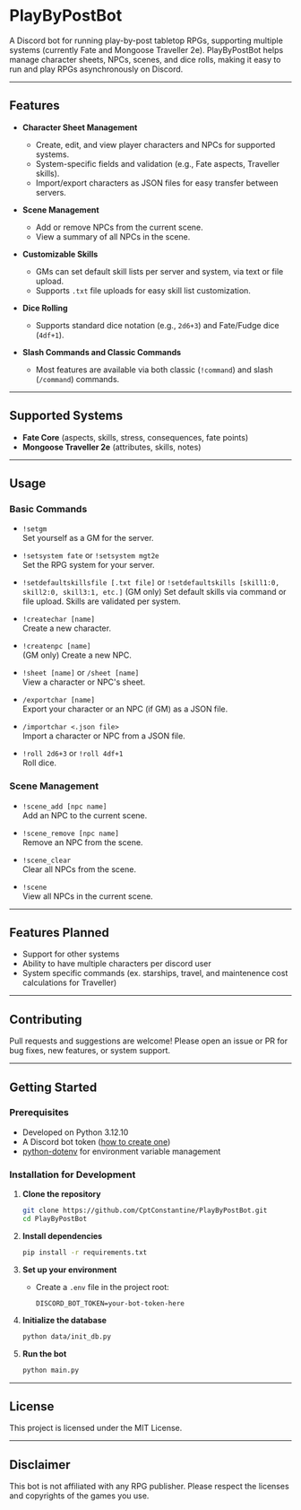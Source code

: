 # PlayByPostBot

A Discord bot for running play-by-post tabletop RPGs, supporting multiple systems (currently Fate and Mongoose Traveller 2e). PlayByPostBot helps manage character sheets, NPCs, scenes, and dice rolls, making it easy to run and play RPGs asynchronously on Discord.

---

## Features

- **Character Sheet Management**  
  - Create, edit, and view player characters and NPCs for supported systems.
  - System-specific fields and validation (e.g., Fate aspects, Traveller skills).
  - Import/export characters as JSON files for easy transfer between servers.

- **Scene Management**  
  - Add or remove NPCs from the current scene.
  - View a summary of all NPCs in the scene.

- **Customizable Skills**  
  - GMs can set default skill lists per server and system, via text or file upload.
  - Supports `.txt` file uploads for easy skill list customization.

- **Dice Rolling**  
  - Supports standard dice notation (e.g., `2d6+3`) and Fate/Fudge dice (`4df+1`).

- **Slash Commands and Classic Commands**  
  - Most features are available via both classic (`!command`) and slash (`/command`) commands.

---

## Supported Systems

- **Fate Core** (aspects, skills, stress, consequences, fate points)
- **Mongoose Traveller 2e** (attributes, skills, notes)

---

## Usage

### Basic Commands

- `!setgm`  
  Set yourself as a GM for the server.

- `!setsystem fate` or `!setsystem mgt2e`  
  Set the RPG system for your server.
  
- `!setdefaultskillsfile [.txt file]` or `!setdefaultskills [skill1:0, skill2:0, skill3:1, etc.]`
  (GM only) Set default skills via command or file upload. Skills are validated per system.

- `!createchar [name]`  
  Create a new character.

- `!createnpc [name]`  
  (GM only) Create a new NPC.

- `!sheet [name]` or `/sheet [name]`  
  View a character or NPC's sheet.

- `/exportchar [name]`  
  Export your character or an NPC (if GM) as a JSON file.

- `/importchar <.json file>`  
  Import a character or NPC from a JSON file.

- `!roll 2d6+3` or `!roll 4df+1`  
  Roll dice.

### Scene Management

- `!scene_add [npc name]`  
  Add an NPC to the current scene.

- `!scene_remove [npc name]`  
  Remove an NPC from the scene.

- `!scene_clear`  
  Clear all NPCs from the scene.

- `!scene`  
  View all NPCs in the current scene.

---

## Features Planned

- Support for other systems
- Ability to have multiple characters per discord user
- System specific commands (ex. starships, travel, and maintenence cost calculations for Traveller)

---

## Contributing

Pull requests and suggestions are welcome! Please open an issue or PR for bug fixes, new features, or system support.

---

## Getting Started

### Prerequisites

- Developed on Python 3.12.10
- A Discord bot token ([how to create one](https://discord.com/developers/applications))
- [python-dotenv](https://pypi.org/project/python-dotenv/) for environment variable management

### Installation for Development

1. **Clone the repository**
   ```sh
   git clone https://github.com/CptConstantine/PlayByPostBot.git
   cd PlayByPostBot
   ```

2. **Install dependencies**
   ```sh
   pip install -r requirements.txt
   ```

3. **Set up your environment**
   - Create a `.env` file in the project root:
     ```
     DISCORD_BOT_TOKEN=your-bot-token-here
     ```

4. **Initialize the database**
   ```sh
   python data/init_db.py
   ```

5. **Run the bot**
   ```sh
   python main.py
   ```

---

## License

This project is licensed under the MIT License.

---

## Disclaimer

This bot is not affiliated with any RPG publisher. Please respect the licenses and copyrights of the games you use.
